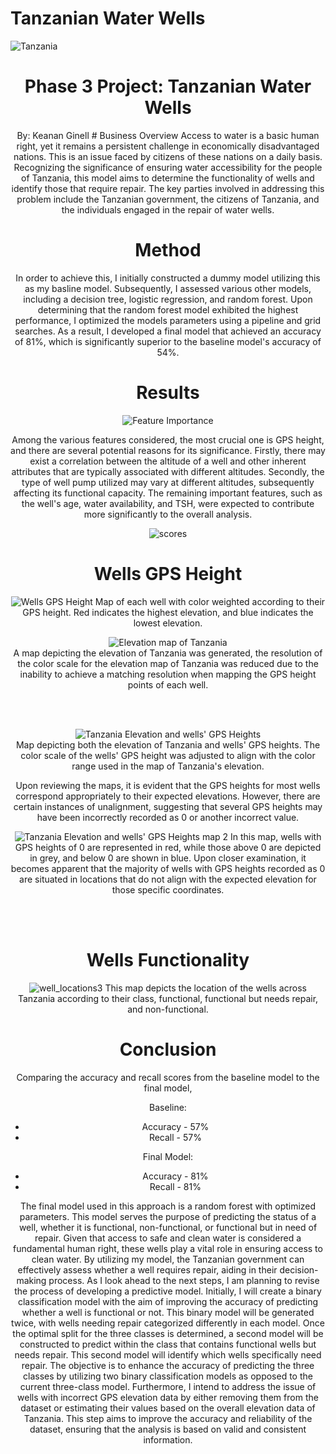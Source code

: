 # Tanzanian Water Wells
![Tanzania](https://www.wvi.org/sites/default/files/2022-06/Water%20for%20Change%20-%20Tanzania.png)
# <center> Phase 3 Project: Tanzanian Water Wells <center>
   <center>  By: Keanan Ginell
# Business Overview
 Access to water is a basic human right, yet it remains a persistent challenge in economically disadvantaged nations. This is an issue faced by citizens of these nations on a daily basis. Recognizing the significance of ensuring water accessibility for the people of Tanzania, this model aims to determine the functionality of wells and identify those that require repair. The key parties involved in addressing this problem include the Tanzanian government, the citizens of Tanzania, and the individuals engaged in the repair of water wells. 


# Method
In order to achieve this, I initially constructed a dummy model utilizing this as my basline model. Subsequently, I assessed various other models, including a decision tree, logistic regression, and random forest. Upon determining that the random forest model exhibited the highest performance, I optimized the models parameters using a pipeline and grid searches. As a result, I developed a final model that achieved an accuracy of 81%, which is significantly superior to the baseline model's accuracy of 54%.

# Results

![Feature Importance](feature_importance.png)

Among the various features considered, the most crucial one is GPS height, and there are several potential reasons for its significance. Firstly, there may exist a correlation between the altitude of a well and other inherent attributes that are typically associated with different altitudes. Secondly, the type of well pump utilized may vary at different altitudes, subsequently affecting its functional capacity. The remaining important features, such as the well's age, water availability, and TSH, were expected to contribute more significantly to the overall analysis.
      
![scores](scores.png)
      
      
# Wells GPS Height
![Wells GPS Height](gps_height.png)
Map of each well with color weighted according to their GPS height. Red indicates the highest elevation, and blue indicates the lowest elevation.

![Elevation map of Tanzania](Tanzania_elevation.png)      
A map depicting the elevation of Tanzania was generated, the resolution of the color scale for the elevation map of Tanzania was reduced due to the inability to achieve a matching resolution when mapping the GPS height points of each well.
 
<br>
      
</br>

![Tanzania Elevation and wells' GPS Heights](Full_gps_height.png)     
Map depicting both the elevation of Tanzania and wells' GPS heights. The color scale of the wells' GPS height was adjusted to align with the color range used in the map of Tanzania's elevation. 

   
Upon reviewing the maps, it is evident that the GPS heights for most wells correspond appropriately to their expected elevations. However, there are certain instances of unalignment, suggesting that several GPS heights may have been incorrectly recorded as 0 or another incorrect value.

   
![Tanzania Elevation and wells' GPS Heights map 2](gps_heights_at0.png) 
In this map, wells with GPS heights of 0 are represented in red, while those above 0 are depicted in grey, and below 0 are shown in blue. Upon closer examination, it becomes apparent that the majority of wells with GPS heights recorded as 0 are situated in locations that do not align with the expected elevation for those specific coordinates.   
<br>
      
</br>
   
# Wells Functionality
   
![well_locations3](well_locations3.png)
This map depicts the location of the wells across Tanzania according to their class, functional, functional but needs repair, and non-functional.




   
 # Conclusion

Comparing the accuracy and recall scores from the baseline model to the final model, 

Baseline:
- Accuracy - 57%
- Recall - 57%

Final Model:
- Accuracy - 81%
- Recall - 81%

The final model used in this approach is a random forest with optimized parameters. This model serves the purpose of predicting the status of a well, whether it is functional, non-functional, or functional but in need of repair. Given that access to safe and clean water is considered a fundamental human right, these wells play a vital role in ensuring access to clean water. By utilizing my model, the Tanzanian government can effectively assess whether a well requires repair, aiding in their decision-making process. 
      As I look ahead to the next steps, I am planning to revise the process of developing a predictive model. Initially, I will create a binary classification model with the aim of improving the accuracy of predicting whether a well is functional or not. This binary model will be generated twice, with wells needing repair categorized differently in each model. Once the optimal split for the three classes is determined, a second model will be constructed to predict within the class that contains functional wells but needs repair. This second model will identify which wells specifically need repair. The objective is to enhance the accuracy of predicting the three classes by utilizing two binary classification models as opposed to the current three-class model. Furthermore, I intend to address the issue of wells with incorrect GPS elevation data by either removing them from the dataset or estimating their values based on the overall elevation data of Tanzania. This step aims to improve the accuracy and reliability of the dataset, ensuring that the analysis is based on valid and consistent information.
